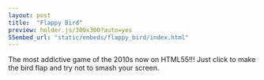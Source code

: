 ```yaml
---
layout: post
title:  "Flappy Bird"
preview: holder.js/300x300?auto=yes
55embed_url: "static/embeds/flappy_bird/index.html"
---
```

The most addictive game of the 2010s now on HTML55!!! Just click to make the bird flap and try not to smash your screen.
